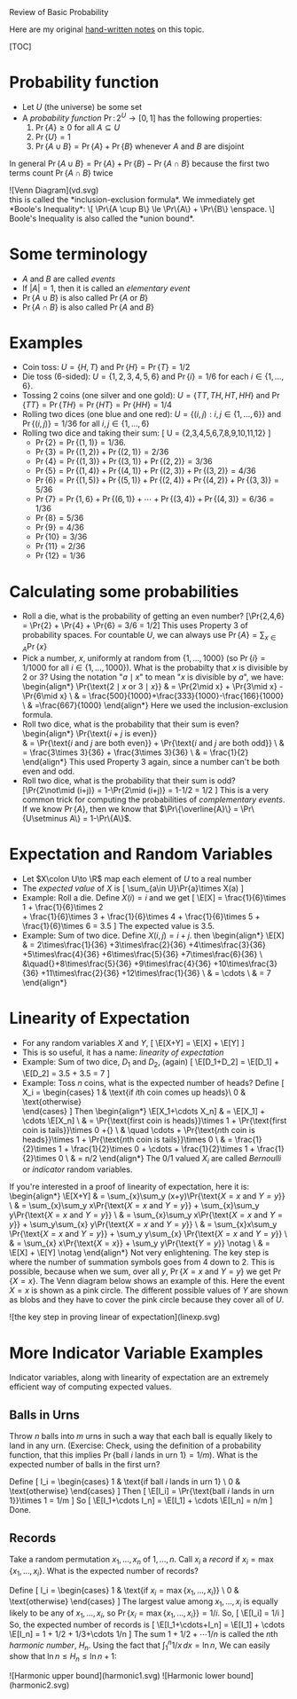 <div class="topic">
Review of Basic Probability
</div>

Here are my original [hand-written notes](notes/prob/) on this topic.

[TOC]

# Probability function

* Let $U$ (the universe) be some set
* A *probability function* $\Pr\colon 2^U\to [0,1]$ has the following properties:
    1. $\Pr\{A\} \ge 0$ for all $A\subseteq U$
    1. $\Pr\{U\} = 1$
    1. $\Pr\{A \cup B\} = \Pr\{A\} + \Pr\{B\}$ whenever $A$ and $B$ are disjoint

In general $\Pr\{A\cup B\} = \Pr\{A\} + \Pr\{B\} - \Pr\{A\cap B\}$ because
the first two terms count $\Pr\{A\cap B\}$ twice

<div class="centered" markdown="1">
![Venn Diagram](vd.svg)
</div>
this is called the *inclusion-exclusion formula*.  We immediately get *Boole's Inequality*:
\[
   \Pr\{A \cup B\} \le \Pr\{A\} + \Pr\{B\} \enspace.
\]
Boole's Inequality is also called the *union bound*.

# Some terminology

* $A$ and $B$ are called *events*
* If $|A|=1$, then it is called an *elementary event*
* $\Pr\{A\cup B\}$ is also called $\Pr\{\text{$A$ or $B$}\}$
* $\Pr\{A\cap B\}$ is also called $\Pr\{\text{$A$ and $B$}\}$

# Examples

* Coin toss: $U=\{H, T\}$ and $\Pr\{H\} = \Pr\{T\} = 1/2$
* Die toss (6-sided): $U=\{1,2,3,4,5,6\}$ and $\Pr\{i\} = 1/6$ for each
     $i\in\{1,\ldots,6\}$.
* Tossing 2 coins (one silver and one gold): $U=\{TT, TH, HT, HH\}$ and
   $\Pr\{TT\}=\Pr\{TH\}=\Pr\{HT\}=\Pr\{HH\}=1/4$
* Rolling two dices (one blue and one red): $U=\{(i,j):i,j\in\{1,\ldots,6\}\}$ and
  $\Pr\{(i,j)\} = 1/36$ for all $i,j\in\{1,\ldots,6\}$
* Rolling two dice and taking their sum:
  \[  U = \{2,3,4,5,6,7,8,9,10,11,12\} \]
    * $\Pr\{2\} = \Pr\{(1,1)\} = 1/36$.
    * $\Pr\{3\} = \Pr\{(1,2)\} + \Pr\{(2,1)\} = 2/36$
    * $\Pr\{4\} = \Pr\{(1,3)\} + \Pr\{(3,1)\} + \Pr\{(2,2)\} = 3/36$
    * $\Pr\{5\} = \Pr\{(1,4)\} + \Pr\{(4,1)\} + \Pr\{(2,3)\} + \Pr\{(3,2)\} = 4/36$
    * $\Pr\{6\} = \Pr\{(1,5)\} + \Pr\{(5,1)\} + \Pr\{(2,4)\} + \Pr\{(4,2)\} + \Pr\{(3,3)\} = 5/36$
    * $\Pr\{7\} = \Pr\{1,6\} + \Pr\{(6,1)\} + \cdots + \Pr\{(3,4)\} + \Pr\{(4,3)\} = 6/36 = 1/36$
    * $\Pr\{8\}=5/36$
    * $\Pr\{9\}=4/36$
    * $\Pr\{10\}=3/36$
    * $\Pr\{11\}=2/36$
    * $\Pr\{12\}=1/36$

# Calculating some probabilities

* Roll a die, what is the probability of getting an even number?
  \[\Pr\{2,4,6\} = \Pr\{2\} + \Pr\{4\} + \Pr\{6\} = 3/6 = 1/2\]
  This uses Property 3 of probability spaces. For countable $U$, we
  can always use $\Pr\{A\}=\sum_{x\in A} \Pr\{x\}$
* Pick a number, $x$, uniformly at random from $\{1,\ldots,1000\}$ (so $\Pr\{i\}=1/1000$ for all $i\in\{1,\ldots,1000\}$).  What is the probabilty that $x$ is divisible by 2 or 3?  Using the notation "$a\mid x$" to mean "$x$ is divisible by $a$", we have:
  \begin{align*} \Pr\{\text{$2\mid x$ or $3\mid x$}\} &
     = \Pr\{2\mid x\} + \Pr\{3\mid x\} - \Pr\{6\mid x\}  \\
     & = \frac{500}{1000}+\frac{333}{1000}-\frac{166}{1000}  \\
     & =\frac{667}{1000} 
  \end{align*}
  Here we used the inclusion-exclusion formula.
 * Roll two dice, what is the probability that their sum is even?
 \begin{align*}
   \Pr\{\text{$i+j$ is even}\}  
    & = \Pr\{\text{$i$ and $j$ are both even}\}
         + \Pr\{\text{$i$ and $j$ are both odd}\} \\
    & = \frac{3\times 3}{36} + \frac{3\times 3}{36} \\
    & = \frac{1}{2}   
  \end{align*}
  This used Property 3 again, since a number can't be both even and odd.
* Roll two dice, what is the probability that their sum is odd?
  \[\Pr\{2\not\mid (i+j)\} = 1-\Pr\{2\mid (i+j)\} = 1-1/2 = 1/2  \]
  This is a very common trick for computing the probabilities of *complementary
  events*.  If we know $\Pr\{A\}$, then we know
  that $\Pr\{\overline{A}\} = \Pr\{U\setminus A\} = 1-\Pr\{A\}$.

# Expectation and Random Variables
* Let $X\colon U\to \R$ map each element of $U$ to a real number
* The *expected value* of $X$ is
  \[ \sum_{a\in U}\Pr\{a\}\times X(a) \]
* Example: Roll a die.  Define $X(i)=i$ and we get
  \[ \E[X] = \frac{1}{6}\times 1
           + \frac{1}{6}\times 2  
           + \frac{1}{6}\times 3
           + \frac{1}{6}\times 4
           + \frac{1}{6}\times 5
           + \frac{1}{6}\times 6 = 3.5
  \]
  The expected value is $3.5$.
* Example: Sum of two dice.  Define $X(i,j)=i+j$.  then
  \begin{align*}
    \E[X] & =  2\times\frac{1}{36}
            +3\times\frac{2}{36}
            +4\times\frac{3}{36}
            +5\times\frac{4}{36}
            +6\times\frac{5}{36}
            +7\times\frac{6}{36}  \\
          &\quad{}+8\times\frac{5}{36}
            +9\times\frac{4}{36}
            +10\times\frac{3}{36}
            +11\times\frac{2}{36}
            +12\times\frac{1}{36}  \\
          & = \cdots  \\
          & = 7 
  \end{align*}

# Linearity of Expectation

* For any random variables $X$ and $Y$,
\[ \E[X+Y] = \E[X] + \E[Y] \]
* This is so useful, it has a name: *linearity of expectation*
* Example: Sum of two dice, $D_1$ and $D_2$, (again)
\[ \E[D_1+D_2] = \E[D_1] + \E[D_2] = 3.5 + 3.5 = 7 \]
* Example: Toss $n$ coins, what is the expected number of heads?
Define
\[  X_i = \begin{cases}
       1 & \text{if $i$th coin comes up heads}\\
       0 & \text{otherwise}   
      \end{cases}
\]
Then
\begin{align*}
   \E[X_1+\cdots X_n]
      & = \E[X_1] + \cdots \E[X_n]  \\
      & = \Pr\{\text{first coin is heads}\}\times 1
          + \Pr\{\text{first coin is tails}\}\times 0 +{}  \\
          & \quad \cdots + \Pr\{\text{$n$th coin is heads}\}\times 1
          + \Pr\{\text{$n$th coin is tails}\}\times 0   \\
      & = \frac{1}{2}\times 1 + \frac{1}{2}\times 0 + \cdots
          + \frac{1}{2}\times 1 + \frac{1}{2}\times 0  \\
      & = n/2 
\end{align*}
The 0/1 valued $X_i$ are called *Bernoulli* or *indicator* random variables.

If you're interested in a proof of linearity of expectation, here it is:
\begin{align*}
   \E[X+Y] & = \sum_{x}\sum_y (x+y)\Pr\{\text{$X=x$ and $Y=y$}\}  \\
           & = \sum_{x}\sum_y x\Pr\{\text{$X=x$ and $Y=y$}\}
             + \sum_{x}\sum_y y\Pr\{\text{$X=x$ and $Y=y$}\}   \\
           & = \sum_{x}\sum_y x\Pr\{\text{$X=x$ and $Y=y$}\}
             + \sum_y\sum_{x} y\Pr\{\text{$X=x$ and $Y=y$}\}   \\
          & = \sum_{x}x\sum_y \Pr\{\text{$X=x$ and $Y=y$}\}
             + \sum_y y\sum_{x} \Pr\{\text{$X=x$ and $Y=y$}\}   \\
           & = \sum_{x} x\Pr\{\text{$X=x$}\}
             + \sum_y y\Pr\{\text{$Y=y$}\} \notag  \\
          & = \E[X] + \E[Y] \notag
\end{align*}
Not very enlightening.  The key step is where the number of summation symbols goes from 4 down to 2.  This is possible, because when we sum, over all $y$, $\Pr\{\text{$X=x$ and $Y=y$}\}$ we get $\Pr\{X=x\}$.  The Venn diagram below shows an example of this.  Here the event $X=x$ is shown as a pink circle. The different possible values of $Y$ are shown as blobs and they have to cover the pink circle because they cover all of $U$.
<div class="centered" markdown="1">
![the key step in proving linear of expectation](linexp.svg)
</div>


# More Indicator Variable Examples

Indicator variables, along with linearity of expectation are an extremely
efficient way of computing expected values.


## Balls in Urns

Throw $n$ balls into $m$ urns in such a way that each ball is equally likely to land in any urn.  (Exercise: Check, using the definition of a probability function, that this implies $\Pr\{\text{ball $i$ lands in urn 1}\}=1/m$).  What is the expected number of balls in the first urn?

Define
\[
    I_i = \begin{cases} 1 & \text{if ball $i$ lands in urn 1} \\
                        0 & \text{otherwise} \end{cases}
\]
Then
\[
    \E[I_i] = \Pr\{\text{ball $i$ lands in urn 1}\}\times 1 = 1/m
\]
So
\[
    \E[I_1+\cdots I_n] = \E[I_1] + \cdots \E[I_n] = n/m
\]
Done.

## Records

Take a random permutation $x_1,\ldots,x_n$ of $1,\ldots, n$. Call $x_i$ a *record* if $x_i=\max\{x_1,\ldots,x_i\}$.  What is the expected number of records?

Define
\[
    I_i = \begin{cases} 1 & \text{if $x_i=\max\{x_1,\ldots,x_i\}$} \\
                        0 & \text{otherwise} \end{cases}
\]
The largest value among $x_1,\ldots,x_i$ is equally likely to be any of $x_1,\ldots,x_i$, so $\Pr\{x_i=\max\{x_1,\ldots,x_i\}\} = 1/i$.  So,
\[
    \E[I_i] = 1/i
\]
So, the expected number of records is
\[
    \E[I_1+\cdots+I_n] = \E[I_1] + \cdots \E[I_n] = 1 + 1/2 + 1/3+\cdots 1/n
\]
The sum $1+1/2+\cdots 1/n$ is called the $n$th *harmonic number*, $H_n$. Using
the fact that $\int_1^n 1/x\,dx = \ln n$, We can
easily show that $\ln n \le H_n \le \ln n+1$:

<div class="centered" markdown="1">
![Harmonic upper bound](harmonic1.svg)
![Harmonic lower bound](harmonic2.svg)
</div>
